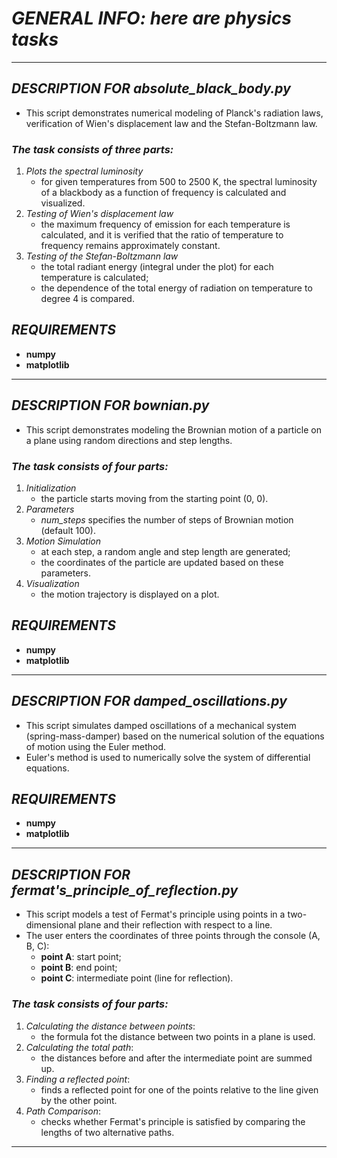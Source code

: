 # ***GENERAL INFO: here are physics tasks***

---

## ***DESCRIPTION FOR absolute_black_body.py***
+ This script demonstrates numerical modeling of Planck's radiation laws, verification of Wien's displacement law and the Stefan-Boltzmann law.

### ***The task consists of three parts:***
1. *Plots the spectral luminosity*
   + for given temperatures from 500 to 2500 K, the spectral luminosity of a blackbody as a function of frequency is calculated and visualized.
2. *Testing of Wien's displacement law*
   + the maximum frequency of emission for each temperature is calculated, and it is verified that the ratio of temperature to frequency remains approximately constant.
3. *Testing of the Stefan-Boltzmann law*
   + the total radiant energy (integral under the plot) for each temperature is calculated;
   + the dependence of the total energy of radiation on temperature to degree 4 is compared.
   
## ***REQUIREMENTS***
+ **numpy**
+ **matplotlib**

---

## ***DESCRIPTION FOR bownian.py***
+ This script demonstrates modeling the Brownian motion of a particle on a plane using random directions and step lengths.

### ***The task consists of four parts:***
1. *Initialization*
   + the particle starts moving from the starting point (0, 0).
2. *Parameters*
    + *num_steps* specifies the number of steps of Brownian motion (default 100).
3. *Motion Simulation*
    + at each step, a random angle and step length are generated;
    + the coordinates of the particle are updated based on these parameters.
4. *Visualization*
    + the motion trajectory is displayed on a plot.

## ***REQUIREMENTS***
+ **numpy**
+ **matplotlib**

---

## ***DESCRIPTION FOR damped_oscillations.py***
+ This script simulates damped oscillations of a mechanical system (spring-mass-damper) based on the numerical solution of the equations of motion using the Euler method.
+ Euler's method is used to numerically solve the system of differential equations.

## ***REQUIREMENTS***
+ **numpy**
+ **matplotlib**

---

## ***DESCRIPTION FOR fermat's_principle_of_reflection.py***
+ This script models a test of Fermat's principle using points in a two-dimensional plane and their reflection with respect to a line.
+ The user enters the coordinates of three points through the console (A, B, C):
   + **point A**: start point;
   + **point B**: end point;
   + **point C**: intermediate point (line for reflection).

### ***The task consists of four parts:***
1. *Calculating the distance between points*:
   + the formula fot the distance between two points in a plane is used.
2. *Calculating the total path*:
   + the distances before and after the intermediate point are summed up.
3. *Finding a reflected point*:
   + finds a reflected point for one of the points relative to the line given by the other point.
4. *Path Comparison*:
   + checks whether Fermat's principle is satisfied by comparing the lengths of two alternative paths.

---



